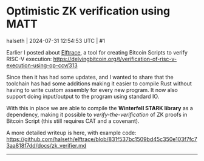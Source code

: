 # Optimistic ZK verification using MATT

halseth | 2024-07-31 12:54:53 UTC | #1

Earlier I posted about [Elftrace](https://github.com/halseth/elftrace), a tool for creating Bitcoin Scripts to verify RISC-V execution: https://delvingbitcoin.org/t/verification-of-risc-v-execution-using-op-ccv/313 

Since then it has had some updates, and I wanted to share that the toolchain has had some additions making it easier to compile Rust without having to write custom assembly for every new program. It now also support doing input/output to the program using standard IO.

With this in place we are able to compile the **Winterfell STARK library** as a dependency, making it possible to _verify-the-verification_ of  ZK proofs in Bitcoin Script (this still requires CAT and a covenant).

A more detailed writeup is here, with example code: https://github.com/halseth/elftrace/blob/831f537bc1509bd45c350e103f7fc73aa818f7dd/docs/zk_verifier.md

-------------------------

